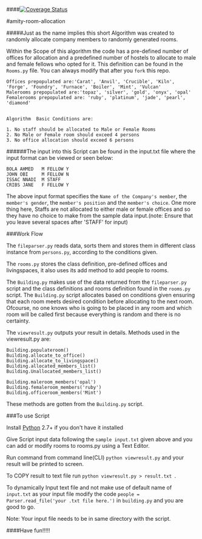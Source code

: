 ####[![Coverage Status](https://coveralls.io/repos/andela-sjames/RandomSpaceAllocation/badge.svg?branch=master&service=github)](https://coveralls.io/github/andela-sjames/RandomSpaceAllocation?branch=master)

#amity-room-allocation

#####Just as the name implies this short Algorithm was created to randomly allocate company members to randomly generated rooms.

Within the Scope of this algorithm the code has a pre-defined number of offices for allocation and a predefined number of hostels to allocate to male and female fellows who opted for it. This definition can be found in the `Rooms.py` file. You can always modify that after you `fork` this repo.

```
Offices prepopulated are:'Carat', 'Anvil', 'Crucible', 'Kiln', 'Forge', 'Foundry', 'Furnace', 'Boiler', 'Mint', 'Vulcan'
Malerooms prepopulated are:'topaz', 'silver', 'gold', 'onyx', 'opal'
Femalerooms prepopulated are: 'ruby', 'platinum', 'jade', 'pearl', 'diamond'
```
```

Algorithm  Basic Conditions are:

1. No staff should be allocated to Male or Female Rooms
2. No Male or Female room should exceed 4 persons
3. No office allocation should exceed 6 persons

```

######The input into this Script can be found in the input.txt file where the input format can be viewed or seen below:

```
BOLA AHMED   M FELLOW Y
JOHN OBI     M FELLOW N
ISSAC NNADI  M STAFF   
CRIBS JANE   F FELLOW Y
```

The above input format specifies the `Name of the Company's member`, the `member's gender`, the `member's position` and the `member's choice`. One more thing here, Staffs are not allocated to either male or female offices and so they have no choice to make from the sample data input.(note: Ensure that you leave several spaces after 'STAFF' for input)

###Work Flow

The `fileparser.py` reads data, sorts them and stores them in different class instance from `persons.py`, according to the conditions given.

The `rooms.py` stores the class definition, pre-defined offices and livingspaces, it also uses its add method to add people to rooms.

The `Building.py` makes use of the data returned from the `fileparser.py` script and the class definitions and rooms definition found in the `rooms.py` script. The `Building.py` script allocates based on conditions given ensuring that each room meets desired condition before allocating to the next room. Ofcourse, no one knows who is going to be placed in any room and which room will be called first because everything is random and there is no certainty. 

The `viewresult.py` outputs your result in details.
Methods used in the viewresult.py are:
```
Building.populateroom()
Building.allocate_to_office()
Building.allocate_to_livingspace()
Building.allocated_members_list()
Building.Unallocated_members_list()

Building.maleroom_members('opal')
Building.femaleroom_members('ruby')
Building.officeroom_members('Mint')
```

These methods are gotten from the `Building.py` script.

###To use Script 

Install [Python](https://www.python.org/) 2.7+ if you don't have it installed 

Give Script input data following the ```sample input.txt``` given above and you can add or modify rooms to rooms.py using a Text Editor.

Run command from command line(CLI) `python viewresult.py` and your result will be printed to screen. 

To COPY result to text file run `python viewresult.py > result.txt `. 

To dynamically Input text file and not make use of default name of `input.txt` as your input file
modify the code `people = Parser.read_file('your .txt file here.')` in `building.py` and you are good to go.

Note: Your input file needs to be in same directory with the script.


####Have fun!!!!!




